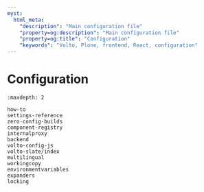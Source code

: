```yaml
---
myst:
  html_meta:
    "description": "Main configuration file"
    "property=og:description": "Main configuration file"
    "property=og:title": "Configuration"
    "keywords": "Volto, Plone, frontend, React, configuration"
---
```


# Configuration

```{toctree}
:maxdepth: 2

how-to
settings-reference
zero-config-builds
component-registry
internalproxy
backend
volto-config-js
volto-slate/index
multilingual
workingcopy
environmentvariables
expanders
locking
```
